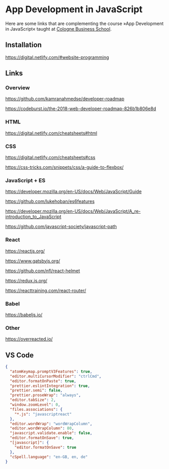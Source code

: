 # App Development in JavaScript

Here are some links that are complementing the course »App Development in
JavaScript« taught at [Cologne Business School](https://cbs.de).

## Installation

https://digital.netlify.com/#website-programming

## Links

### Overview

https://github.com/kamranahmedse/developer-roadmap

https://codeburst.io/the-2018-web-developer-roadmap-826b1b806e8d

### HTML

https://digital.netlify.com/cheatsheets#html

### CSS

https://digital.netlify.com/cheatsheets#css

https://css-tricks.com/snippets/css/a-guide-to-flexbox/

### JavaScript + ES

https://developer.mozilla.org/en-US/docs/Web/JavaScript/Guide

https://github.com/lukehoban/es6features

https://developer.mozilla.org/en-US/docs/Web/JavaScript/A_re-introduction_to_JavaScript

https://github.com/javascript-society/javascript-path

### React

https://reactjs.org/

https://www.gatsbyjs.org/

https://github.com/nfl/react-helmet

https://redux.js.org/

https://reacttraining.com/react-router/

### Babel

https://babeljs.io/

### Other

https://overreacted.io/

## VS Code

```JSON
{
  "atomKeymap.promptV3Features": true,
  "editor.multiCursorModifier": "ctrlCmd",
  "editor.formatOnPaste": true,
  "prettier.eslintIntegration": true,
  "prettier.semi": false,
  "prettier.proseWrap": "always",
  "editor.tabSize": 2,
  "window.zoomLevel": 0,
  "files.associations": {
    "*.js": "javascriptreact"
  },
  "editor.wordWrap": "wordWrapColumn",
  "editor.wordWrapColumn": 80,
  "javascript.validate.enable": false,
  "editor.formatOnSave": true,
  "[javascript]": {
    "editor.formatOnSave": true
  },
  "cSpell.language": "en-GB, en, de"
}
```
